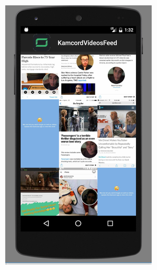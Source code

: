 ![alt tag](https://github.com/akshaybembalkar/AndroidApps/blob/master/KamcordVideosFeed/app/screen1.PNG)

